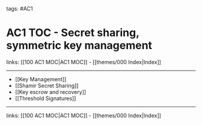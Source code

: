 tags: #AC1

# AC1 TOC - Secret sharing, symmetric key management

links: [[100 AC1 MOC|AC1 MOC]] - [[themes/000 Index|Index]]

---

- [[Key Management]]
- [[Shamir Secret Sharing]]
- [[Key escrow and recovery]]
- [[Threshold Signatures]]

---
links: [[100 AC1 MOC|AC1 MOC]] - [[themes/000 Index|Index]]